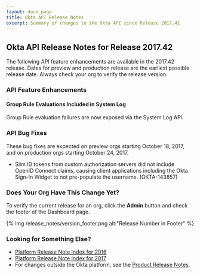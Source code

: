 ```yaml
---
layout: docs_page
title: Okta API Release Notes
excerpt: Summary of changes to the Okta API since Release 2017.41
---
```


## Okta API Release Notes for Release 2017.42

The following API feature enhancements are available in the 2017.42 release.
Dates for preview and production release are the earliest possible release date. Always check your org to verify the release version.

### API Feature Enhancements

#### Group Rule Evaluations Included in System Log

Group Rule evaluation failures are now exposed via the System Log API.

<!-- OKTA-140086 -->

### API Bug Fixes

These bug fixes are expected on preview orgs starting October 18, 2017, and on production orgs starting October 24, 2017.

* Slim ID tokens from custom authorization servers did not include OpenID Connect claims, causing client applications including the Okta Sign-In Widget to not pre-populate the username. (OKTA-143857)

### Does Your Org Have This Change Yet?

To verify the current release for an org, click the **Admin** button and check the footer of the Dashboard page.

{% img release_notes/version_footer.png alt:"Release Number in Footer" %}

### Looking for Something Else?

* [Platform Release Note Index for 2016](platform-release-notes2016-index.html)
* [Platform Release Note Index for 2017](platform-release-notes2017-index.html)
* For changes outside the Okta platform, see the [Product Release Notes](https://help.okta.com/en/prev/Content/Topics/ReleaseNotes/preview.htm).
